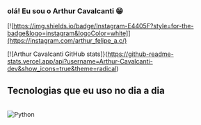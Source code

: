 
### olá! Eu sou o Arthur Cavalcanti 😁

[![https://img.shields.io/badge/Instagram-E4405F?style=for-the-badge&logo=instagram&logoColor=white]](https://instagram.com/arthur_felipe_a.c/)

[![Arthur Cavalcanti GitHub stats]}(https://github-readme-stats.vercel.app/api?username=Arthur-Cavalcanti-dev&show_icons=true&theme=radical)

## Tecnologias que eu uso no dia a dia

<div style="display: inline-block"><br/>
    <img aling="center"alt="Python" src="https://img.shields.io/badge/Python-3776AB?style=for-the-badge&logo=python&logoColor=white">
</div>
